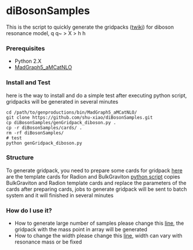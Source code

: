 # diBosonSamples
This is the script to quickly generate the gridpacks ([twiki](https://twiki.cern.ch/twiki/bin/viewauth/CMS/QuickGuideMadGraph5aMCatNLO#Create_the_gridpacks_for_each_pr)) for diboson resonance model, q q~ > X > h h

### Prerequisites
* Python 2.X
* [MadGraph5_aMCatNLO](https://launchpad.net/mg5amcnlo)

### Install and Test
here is the way to install and do a simple test
after executing python script, gridpacks will be generated in several minutes

```
cd /path/to/genproductions/bin/MadGraph5_aMCatNLO/
git clone https://github.com/shu-xiao/diBosonSamples.git
cp diBosonSamples/genGridpack_diboson.py .
cp -r diBosonSamples/cards/ . 
rm -rf diBosonSamples/
# test
python genGridpack_diboson.py
```

### Structure
To generate gridpack, you need to prepare some cards for gridpack
[here](cards/) are the template cards for Radion and BulkGraviton
[python script](genGridpack_diboson.py) copies BulkGraviton and Radion template cards and replace the parameters of the cards
after preparing cards, jobs to generate gridpack will be sent to batch system and it will finished in several minutes 

### How do I use it?
* How to generate large number of samples
please change this [line](genGridpack_diboson.py#L12), the gridpack with the mass point in array will be generated
* How to change the width
please change this [line](genGridpack_diboson.py#L19-L20), width can vary with resonance mass or be fixed  
